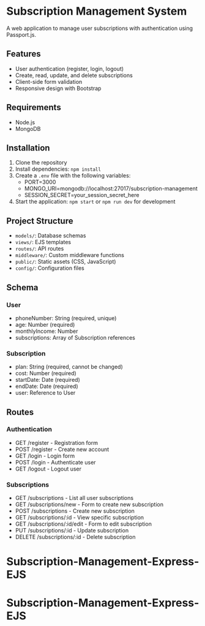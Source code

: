 # Subscription Management System

A web application to manage user subscriptions with authentication using Passport.js.

## Features

- User authentication (register, login, logout)
- Create, read, update, and delete subscriptions
- Client-side form validation
- Responsive design with Bootstrap

## Requirements

- Node.js
- MongoDB

## Installation

1. Clone the repository
2. Install dependencies: `npm install`
3. Create a `.env` file with the following variables:
   - PORT=3000
   - MONGO_URI=mongodb://localhost:27017/subscription-management
   - SESSION_SECRET=your_session_secret_here
4. Start the application: `npm start` or `npm run dev` for development

## Project Structure

- `models/`: Database schemas
- `views/`: EJS templates
- `routes/`: API routes
- `middleware/`: Custom middleware functions
- `public/`: Static assets (CSS, JavaScript)
- `config/`: Configuration files

## Schema

### User
- phoneNumber: String (required, unique)
- age: Number (required)
- monthlyIncome: Number
- subscriptions: Array of Subscription references

### Subscription
- plan: String (required, cannot be changed)
- cost: Number (required)
- startDate: Date (required)
- endDate: Date (required)
- user: Reference to User

## Routes

### Authentication
- GET /register - Registration form
- POST /register - Create new account
- GET /login - Login form
- POST /login - Authenticate user
- GET /logout - Logout user

### Subscriptions
- GET /subscriptions - List all user subscriptions
- GET /subscriptions/new - Form to create new subscription
- POST /subscriptions - Create new subscription
- GET /subscriptions/:id - View specific subscription
- GET /subscriptions/:id/edit - Form to edit subscription
- PUT /subscriptions/:id - Update subscription
- DELETE /subscriptions/:id - Delete subscription
# Subscription-Management-Express-EJS
# Subscription-Management-Express-EJS
